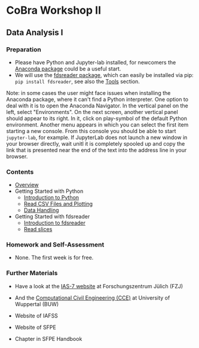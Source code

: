 # CoBra Workshop II

## Data Analysis I

### Preparation
- Please have Python and Jupyter-lab installed, for newcomers the [Anaconda package](https://www.anaconda.com/products/distribution) could be a useful start.
- We will use the [fdsreader package](https://github.com/FireDynamics/fdsreader), which can easily be installed via pip: `pip install fdsreader`, see also the [Tools](../../tools/03_analysis/02_fdsreader) section.

Note: in some cases the user might face issues when installing the Anaconda package, where it can't find a Python interpreter. One option to deal with it is to open the Anaconda Navigator. In the vertical panel on the left, select "Environments". On the next screen, another vertical panel should appear to its right. In it, click on play-symbol of the default Python environment. Another menu appears in which you can select the first item starting a new console. From this console you should be able to start `jupyter-lab`, for example. If JupyterLab does not launch a new window in your browser directly, wait unitl it is completely spooled up and copy the link that is presented near the end of the text into the address line in your browser.

### Contents
- [Overview](../../overview/01_overview)
- Getting Started with Python
    - [Introduction to Python](../../tools/03_analysis/01_python)
    - [Read CSV Files and Plotting](../../examples/01_basic/03_basic_example_iii)
    - [Data Handling](../../examples/02_intermediate/01_data_analysis_01)
- Getting Started with fdsreader
    - [Introduction to fdsreader](../../tools/03_analysis/02_fdsreader)
    - [Read slices](../../tools/03_analysis/02_fdsreader)


### Homework and Self-Assessment
- None. The first week is for free.

### Further Materials
- Have a look at the [IAS-7 website](https://www.fz-juelich.de/de/ias/ias-7) at Forschungszentrum Jülich (FZJ)
- And the [Computational Civil Engineering (CCE)](https://www.cce.uni-wuppertal.de) at University of Wuppertal (BUW)

- Website of IAFSS
- Website of SFPE
- Chapter in SFPE Handbook
